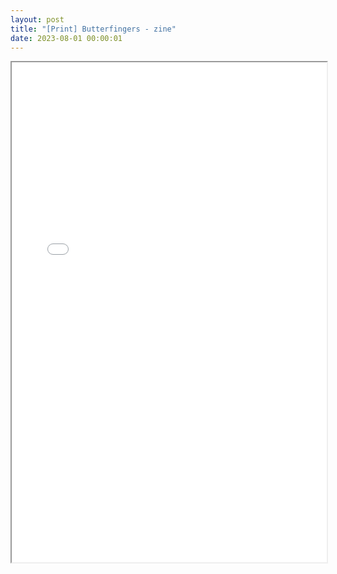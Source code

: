 ```yaml
---
layout: post
title: "[Print] Butterfingers - zine"
date: 2023-08-01 00:00:01
---
```


<!-- HOW TO EMBED GITHUB IMAGES JEKYLL: https://stackoverflow.com/questions/69023928/github-pages-with-jekyll-not-showing-images-in-md-post -->

<iframe width="100%" height="800" src="/postAssets/butterfingers/butterfingers.pdf">

[pdf](https://spoisseroux.com/postAssets/butterfingers/butterfingers.pdf)
